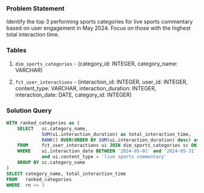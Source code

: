 ### Problem Statement

Identify the top 3 performing sports categories for live sports commentary based on user engagement in May 2024. Focus on those with the highest total interaction time.


### Tables

1. `dim_sports_categories` - (category_id: INTEGER, category_name: VARCHAR)

2. `fct_user_interactions` - (interaction_id: INTEGER, user_id: INTEGER, content_type: VARCHAR, interaction_duration: INTEGER, interaction_date: DATE, category_id: INTEGER)


### Solution Query

```sql
WITH ranked_categories as (
    SELECT   sc.category_name, 
             SUM(ui.interaction_duration) as total_interaction_time,
             RANK() OVER(ORDER BY SUM(ui.interaction_duration) desc) as rn
    FROM     fct_user_interactions ui JOIN dim_sports_categories sc ON ui.category_id=sc.category_id
    WHERE    ui.interaction_date BETWEEN '2024-05-01' and '2024-05-31'
             and ui.content_type = 'live sports commentary'
    GROUP BY sc.category_name
)
SELECT category_name, total_interaction_time
FROM   ranked_categories
WHERE  rn <= 3
```